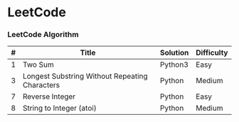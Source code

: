# LeetCode

### LeetCode Algorithm

| #  | Title  | Solution | Difficulty |
| -- | ------ | -------- | ---------- |
| 1 | Two Sum | Python3  | Easy |
| 3 | Longest Substring Without Repeating Characters | Python | Medium |
| 7 | Reverse Integer | Python | Easy |
| 8 | String to Integer (atoi) | Python | Medium |
